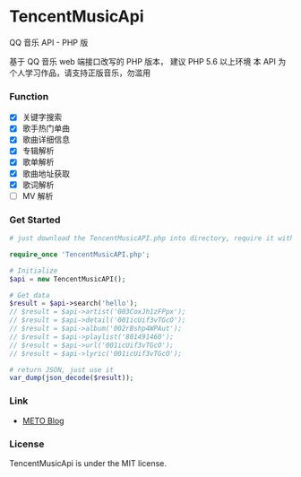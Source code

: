 # TencentMusicApi
QQ 音乐 API - PHP 版

基于 QQ 音乐 web 端接口改写的 PHP 版本， 建议 PHP 5.6 以上环境
本 API 为个人学习作品，请支持正版音乐，勿滥用

### Function
 - [x] 关键字搜索
 - [x] 歌手热门单曲
 - [x] 歌曲详细信息
 - [x] 专辑解析
 - [x] 歌单解析
 - [x] 歌曲地址获取
 - [x] 歌词解析
 - [ ] MV 解析

### Get Started

```php
# just download the TencentMusicAPI.php into directory, require it with the correct path.

require_once 'TencentMusicAPI.php';

# Initialize
$api = new TencentMusicAPI();

# Get data
$result = $api->search('hello');
// $result = $api->artist('003CoxJh1zFPpx');
// $result = $api->detail('001icUif3vTGcO');
// $result = $api->album('002rBshp4WPAut');
// $result = $api->playlist('801491460');
// $result = $api->url('001icUif3vTGcO');
// $result = $api->lyric('001icUif3vTGcO');

# return JSON, just use it
var_dump(json_decode($result));

```

### Link
 - [METO Blog](https://i-meto.com/)


### License
TencentMusicApi is under the MIT license.
